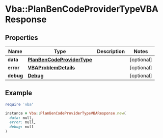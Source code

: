# Vba::PlanBenCodeProviderTypeVBAResponse

## Properties

| Name | Type | Description | Notes |
| ---- | ---- | ----------- | ----- |
| **data** | [**PlanBenCodeProviderType**](PlanBenCodeProviderType.md) |  | [optional] |
| **error** | [**VBAProblemDetails**](VBAProblemDetails.md) |  | [optional] |
| **debug** | [**Debug**](Debug.md) |  | [optional] |

## Example

```ruby
require 'vba'

instance = Vba::PlanBenCodeProviderTypeVBAResponse.new(
  data: null,
  error: null,
  debug: null
)
```

